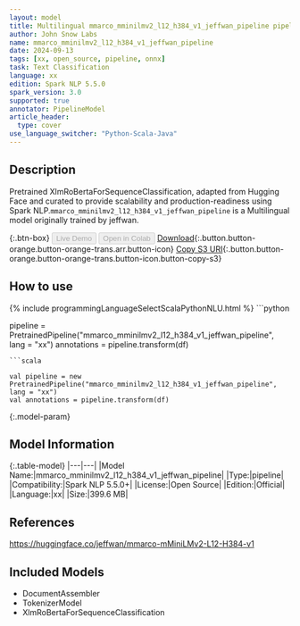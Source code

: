 ```yaml
---
layout: model
title: Multilingual mmarco_mminilmv2_l12_h384_v1_jeffwan_pipeline pipeline XlmRoBertaForSequenceClassification from jeffwan
author: John Snow Labs
name: mmarco_mminilmv2_l12_h384_v1_jeffwan_pipeline
date: 2024-09-13
tags: [xx, open_source, pipeline, onnx]
task: Text Classification
language: xx
edition: Spark NLP 5.5.0
spark_version: 3.0
supported: true
annotator: PipelineModel
article_header:
  type: cover
use_language_switcher: "Python-Scala-Java"
---
```


## Description

Pretrained XlmRoBertaForSequenceClassification, adapted from Hugging Face and curated to provide scalability and production-readiness using Spark NLP.`mmarco_mminilmv2_l12_h384_v1_jeffwan_pipeline` is a Multilingual model originally trained by jeffwan.

{:.btn-box}
<button class="button button-orange" disabled>Live Demo</button>
<button class="button button-orange" disabled>Open in Colab</button>
[Download](https://s3.amazonaws.com/auxdata.johnsnowlabs.com/public/models/mmarco_mminilmv2_l12_h384_v1_jeffwan_pipeline_xx_5.5.0_3.0_1726258207064.zip){:.button.button-orange.button-orange-trans.arr.button-icon}
[Copy S3 URI](s3://auxdata.johnsnowlabs.com/public/models/mmarco_mminilmv2_l12_h384_v1_jeffwan_pipeline_xx_5.5.0_3.0_1726258207064.zip){:.button.button-orange.button-orange-trans.button-icon.button-copy-s3}

## How to use



<div class="tabs-box" markdown="1">
{% include programmingLanguageSelectScalaPythonNLU.html %}
```python

pipeline = PretrainedPipeline("mmarco_mminilmv2_l12_h384_v1_jeffwan_pipeline", lang = "xx")
annotations =  pipeline.transform(df)   

```
```scala

val pipeline = new PretrainedPipeline("mmarco_mminilmv2_l12_h384_v1_jeffwan_pipeline", lang = "xx")
val annotations = pipeline.transform(df)

```
</div>

{:.model-param}
## Model Information

{:.table-model}
|---|---|
|Model Name:|mmarco_mminilmv2_l12_h384_v1_jeffwan_pipeline|
|Type:|pipeline|
|Compatibility:|Spark NLP 5.5.0+|
|License:|Open Source|
|Edition:|Official|
|Language:|xx|
|Size:|399.6 MB|

## References

https://huggingface.co/jeffwan/mmarco-mMiniLMv2-L12-H384-v1

## Included Models

- DocumentAssembler
- TokenizerModel
- XlmRoBertaForSequenceClassification